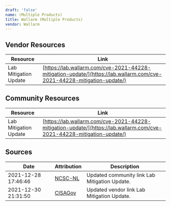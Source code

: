 ```yaml
---
draft: 'false'
name: (Multiple Products)
title: Wallarm (Multiple Products)
vendor: Wallarm
---
```


## Vendor Resources
| Resource | Link |
| --- | --- |
| Lab Mitigation Update | [https://lab.wallarm.com/cve-2021-44228-mitigation-update/](https://lab.wallarm.com/cve-2021-44228-mitigation-update/) |

## Community Resources
| Resource | Link |
| --- | --- |
| Lab Mitigation Update | [https://lab.wallarm.com/cve-2021-44228-mitigation-update/](https://lab.wallarm.com/cve-2021-44228-mitigation-update/) |


## Sources
| Date | Attribution | Description |
| --- | --- | --- |
| 2021-12-28 17:46:46 | [NCSC-NL](https://github.com/NCSC-NL/log4shell/blob/main/software/README.md) | Updated community link Lab Mitigation Update.  |
| 2021-12-30 21:31:50 | [CISAGov](https://raw.githubusercontent.com/cisagov/log4j-affected-db/develop/README.md) | Updated vendor link Lab Mitigation Update.  |
